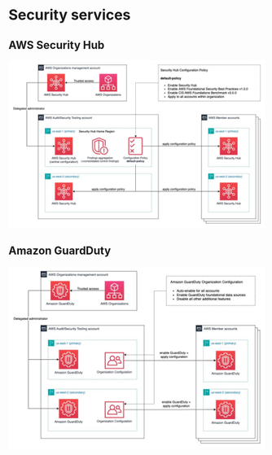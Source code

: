# Security services

## AWS Security Hub

![Security Hub diagram](../static/aws-security-services-sec-hub.jpg)

## Amazon GuardDuty

![GuardDuty diagram](../static/aws-security-services-guardduty.jpg)